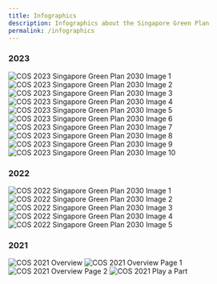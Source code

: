 ```yaml
---
title: Infographics
description: Infographics about the Singapore Green Plan  
permalink: /infographics
---
```

### 2023

<img src="/images/infographics/COSGP2023-1.png" alt="COS 2023 Singapore Green Plan 2030 Image 1"> 

<img src="/images/infographics/COSGP2023-2.png" alt="COS 2023 Singapore Green Plan 2030 Image 2"> 

<img src="/images/infographics/COSGP2023-3.png" alt="COS 2023 Singapore Green Plan 2030 Image 3"> 

<img src="/images/infographics/COSGP2023-4.png" alt="COS 2023 Singapore Green Plan 2030 Image 4"> 

<img src="/images/infographics/COSGP2023-5.png" alt="COS 2023 Singapore Green Plan 2030 Image 5"> 

<img src="/images/infographics/COSGP2023-6.png" alt="COS 2023 Singapore Green Plan 2030 Image 6"> 

<img src="/images/infographics/COSGP2023-7.png" alt="COS 2023 Singapore Green Plan 2030 Image 7"> 

<img src="/images/infographics/COSGP2023-8.png" alt="COS 2023 Singapore Green Plan 2030 Image 8"> 

<img src="/images/infographics/COSGP2023-9.png" alt="COS 2023 Singapore Green Plan 2030 Image 9"> 

<img src="/images/infographics/COSGP2023-10.png" alt="COS 2023 Singapore Green Plan 2030 Image 10"> 

### 2022 

<img src="/images/infographics/cos2022_1.jpg" alt="COS 2022 Singapore Green Plan 2030 Image 1"> 

<img src="/images/infographics/cos2022_2.jpg" alt="COS 2022 Singapore Green Plan 2030 Image 2"> 

<img src="/images/infographics/cos2022_3.jpg" alt="COS 2022 Singapore Green Plan 2030 Image 3"> 

<img src="/images/infographics/cos2022_4.jpg" alt="COS 2022 Singapore Green Plan 2030 Image 4"> 

<img src="/images/infographics/cos2022_5.jpg" alt="COS 2022 Singapore Green Plan 2030 Image 5"> 


### 2021 

<img src="/images/resources/cos-sgp-infographics.png" alt="COS 2021 Overview"> 

<img src="/images/resources/sgp_overview_p1.png" alt="COS 2021 Overview Page 1"> 

<img src="/images/resources/sgp_overview_p2.png" alt="COS 2021 Overview Page 2"> 

<img src="/images/resources/sgp_actionables.jpg" alt="COS 2021 Play a Part">
